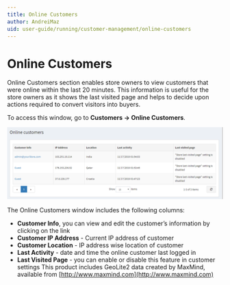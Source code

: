 ```yaml
---
title: Online Customers
author: AndreiMaz
uid: user-guide/running/customer-management/online-customers
---
```

# Online Customers

Online Customers section enables store owners to view customers that were online within the last 20 minutes. This information is useful for the store owners as it shows the last visited page and helps to decide upon actions required to convert visitors into buyers.

To access this window, go to **Customers → Online Customers**.

![online-customers](_static/online-customers/online-customers.png)

The Online Customers window includes the following columns:

- **Customer Info**, you can view and edit the customer’s information by clicking on the link
- **Customer IP Address** - Current IP address of customer
- **Customer Location** - IP address wise location of customer
- **Last Activity** - date and time the online customer last logged in
- **Last Visited Page** - you can enable or disable this feature in customer settings
This product includes GeoLite2 data created by MaxMind, available from [http://www.maxmind.com](http://www.maxmind.com)
